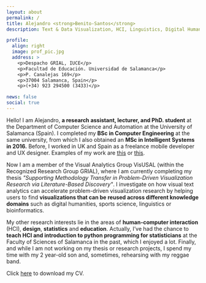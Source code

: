 ```yaml
---
layout: about
permalink: /
title: Alejandro <strong>Benito-Santos</strong> 
description: Text & Data Visualization, HCI, Linguistics, Digital Humanities

profile:
  align: right
  image: prof_pic.jpg
  address: >
    <p>Despacho GRIAL, IUCE</p>
    <p>Facultad de Educación. Universidad de Salamanca</p>
    <p>P. Canalejas 169</p>
    <p>37004 Salamanca, Spain</p>
    <p>(+34) 923 294500 (3433)</p>

news: false
social: true
---
```


Hello! I am Alejandro, **a research assistant, lecturer, and PhD. student** at the Department of Computer Science and Automation at the University of Salamanca (Spain). I completed my **BSc in Computer Engineering** at the same university, from which I also obtained an **MSc in Intelligent Systems in 2016.** Before, I worked in UK and Spain as a freelance mobile developer and UX designer. Examples of my work are [this](https://twitter.com/pocketexplorers) or [this](https://apps.apple.com/us/app/lit-keyboard/id1029418831).

Now I am a member of the Visual Analytics Group VisUSAL (within the Recognized Research Group GRIAL), where I am currently completing my thesis *"Supporting Methodology Transfer in Problem-Driven Visualization Research via Literature-Based Discovery"*. I investigate on how visual text analytics can accelerate problem-driven visualization research by helping users to find **visualizations that can be reused across different knowledge domains** such as digital humanities, sports science, linguistics or bioinformatics. 

My other research interests lie in the areas of **human-computer interaction** (HCI), **design**, **statistics** and **education**. Actually, I’ve had the chance to **teach HCI and introduction to python programming for statisticians** at the Faculty of Sciences of Salamanca in the past, which I enjoyed a lot. Finally, and while I am not working on my thesis or research projects, I spend my time with my 2 year-old son and, sometimes, rehearsing with my reggae band.

Click [here](assets/pdf/alejandro_benito-santos_cv.pdf) to download my CV.

